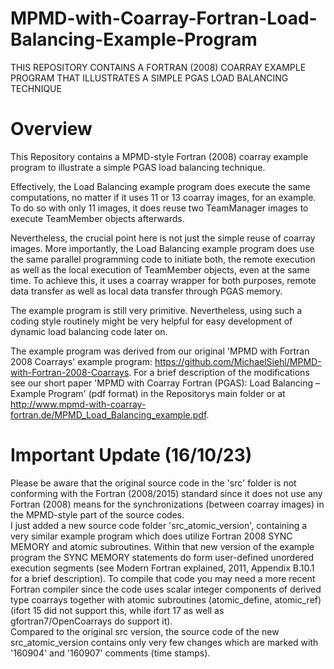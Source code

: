 # MPMD-with-Coarray-Fortran-Load-Balancing-Example-Program
THIS REPOSITORY CONTAINS A FORTRAN (2008) COARRAY EXAMPLE PROGRAM THAT ILLUSTRATES A SIMPLE PGAS LOAD BALANCING TECHNIQUE

# Overview
This Repository contains a MPMD-style Fortran (2008) coarray example program to illustrate a simple PGAS load balancing technique.

Effectively, the Load Balancing example program does execute the same computations, no matter if it uses 11 or 13 coarray images, for an example. To do so with only 11 images, it does reuse two TeamManager images to execute TeamMember objects afterwards.

Nevertheless, the crucial point here is not just the simple reuse of coarray images. More importantly, the Load Balancing example program does use the same parallel programming code to initiate both, the remote execution as well as the local execution of TeamMember objects, even at the same time. To achieve this, it uses a coarray wrapper for both purposes, remote data transfer as well as local data transfer through PGAS memory. 

The example program is still very primitive. Nevertheless, using such a coding style routinely might be very helpful for easy development of dynamic load balancing code later on.

The example program was derived from our original 'MPMD with Fortran 2008 Coarrays' example program: https://github.com/MichaelSiehl/MPMD-with-Fortran-2008-Coarrays. For a brief description of the modifications see our short paper 'MPMD with Coarray Fortran (PGAS): Load Balancing – Example Program' (pdf format) in the Repositorys main folder or at http://www.mpmd-with-coarray-fortran.de/MPMD_Load_Balancing_example.pdf.

# Important Update (16/10/23)
Please be aware that the original source code in the 'src' folder is not conforming with the Fortran (2008/2015) standard since it does not use any Fortran (2008) means for the synchronizations (between coarray images) in the MPMD-style part of the source codes.<br />
I just added a new source code folder 'src_atomic_version', containing a very similar example program which does utilize Fortran 2008 SYNC MEMORY and atomic subroutines. Within that new version of the example program the SYNC MEMORY statements do form user-defined unordered execution segments (see Modern Fortran explained, 2011, Appendix B.10.1 for a brief description). To compile that code you may need a more recent Fortran compiler since the code uses scalar integer components of derived type coarrays together with atomic subroutines (atomic_define, atomic_ref) (ifort 15 did not support this, while ifort 17 as well as gfortran7/OpenCoarrays do support it).<br />
Compared to the original src version, the source code of the new src_atomic_version contains only very few changes which are marked with '160904' and '160907' comments (time stamps).
